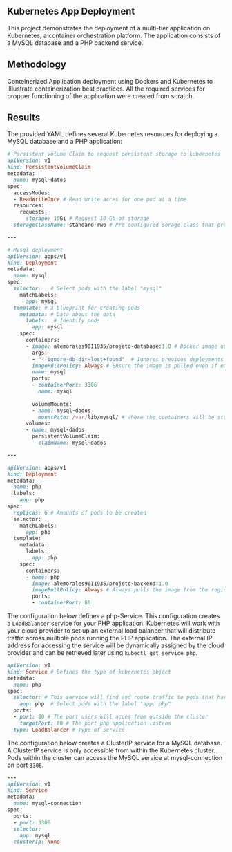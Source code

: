 ## Kubernetes App Deployment
This project demonstrates the deployment of a multi-tier application on Kubernetes, a container orchestration platform. The application consists of a MySQL database and a PHP backend service.

## Methodology
Conteinerized Application deployment using Dockers and Kubernetes to illlustrate containerization best practices. All the required services for propper functioning of the application were created from scratch.

## Results
The provided YAML defines several Kubernetes resources for deploying a MySQL database and a PHP application:

```ruby
# Persistent Volume Claim to request persistent storage to kubernetes
apiVersion: v1 
kind: PersistentVolumeClaim
metadata:
  name: mysql-datos
spec:
  accessModes:
  - ReadWriteOnce # Read write acces for one pod at a time
  resources:
    requests:
      storage: 10Gi # Request 10 Gb of storage
  storageClassName: standard-rwo # Pre configured sorage class that proviions Read write once volumes

---

# Mysql deployment
apiVersion: apps/v1
kind: Deployment
metadata:
  name: mysql
spec:
  selector:   # Select pods with the label "mysql"
    matchLabels:
      app: mysql
  template: # a blueprint for creating pods
    metadata: # Data about the data
      labels:  # Identify pods 
        app: mysql
    spec:
      containers:
      - image: alemorales9011935/projeto-database:1.0 # Docker image used for the deployment
        args:
        - "--ignore-db-dir=lost+found"  # Ignores previous deployments
        imagePullPolicy: Always # Ensure the image is pulled even if exists locally
        name: mysql
        ports:
        - containerPort: 3306
          name: mysql
          
        volumeMounts:
        - name: mysql-dados
          mountPath: /var/lib/mysql/ # where the containers will be storaged
      volumes:
      - name: mysql-dados
        persistentVolumeClaim:
          claimName: mysql-dados

---

apiVersion: apps/v1
kind: Deployment
metadata:
  name: php
  labels:
    app: php
spec:
  replicas: 6 # Amounts of pods to be created
  selector:
    matchLabels:
      app: php
  template:
    metadata:
      labels:
        app: php
    spec:
      containers:
      - name: php
        image: alemorales9011935/projeto-backend:1.0
        imagePullPolicy: Always # Always pulls the image from the registry even if it exists locally.
        ports:
        - containerPort: 80
```

The configuration below defines a php-Service. This configuration creates a ```LoadBalancer``` service for your PHP application. Kubernetes will work with your cloud provider to set up an external load balancer that will distribute traffic across multiple pods running the PHP application. The external IP address for accessing the service will be dynamically assigned by the cloud provider and can be retrieved later using ```kubectl get service php```.

```ruby
apiVersion: v1 
kind: Service # Defines the type of kubernetes object
metadata:
  name: php
spec:
  selector: # This service will find and route traffic to pods that have the label app: php. 
    app: php  # Select pods with the label "app: php"
  ports:
  - port: 80 # The port users will acces from outside the cluster
    targetPort: 80 # The port php application listens 
  type: LoadBalancer # Type of Service

```
The configuration below creates a ClusterIP service for a MySQL database. A ClusterIP service is only accessible from within the Kubernetes cluster. Pods within the cluster can access the MySQL service at mysql-connection on port ```3306```. 

```ruby
---
apiVersion: v1
kind: Service
metadata:
  name: mysql-connection
spec:
  ports:
  - port: 3306
  selector: 
    app: mysql
  clusterIp: None

```

